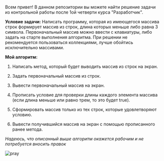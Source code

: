 Всем привет! В данном репозитории вы можете найти решение задачи из контрольной работы после 1ой четверти курса "Разработчик".

**Условие задачи:**
Написать программу, которая из имеющегося массива строк формирует массив из строк, длина которых меньше либо равна 3 символа. Первоначальный массив можно ввести с клавиатуры, либо задать на старте выполнения алгоритма. При решении не рекомендуется пользоваться коллекциями, лучше обойтись исключительно массивами.

**Мой алгоритм:**

1. Написать метод, который будет выводить массив из строк на экран.

2. Задать первоначальный массив из строк.

3. Вывести первоначальный массив на экран.

4. Прописать условие для проверки длины каждого элемента массива (если длина меньше или равно трем, то это будет true).

5. Сформировать массив только из тех строк, которые удовлетворяют условию.

6. Вывести получившийся массив на экран с помощью прописанного ранее метода.

*Надеюсь, что описанный выше алгоритм окажется рабочим и не потребуется вносить правок*

![pray](https://emojiguide.org/images/emoji/d/bm9wvu1g7hdld.png)



